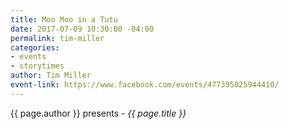 ```yaml
---
title: Moo Moo in a Tutu
date: 2017-07-09 10:30:00 -04:00
permalink: tim-miller
categories:
- events
- storytimes
author: Tim Miller
event-link: https://www.facebook.com/events/477395025944410/
---
```


{{ page.author }} presents - *{{ page.title }}*
